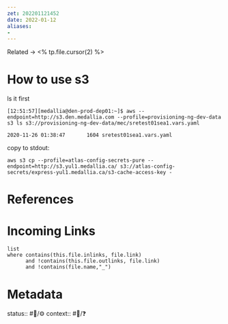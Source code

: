 ```yaml
---
zet: 202201121452
date: 2022-01-12
aliases:
- 
---
```


Related → <% tp.file.cursor(2) %>
# How to use s3


ls it first
```
[12:51:57][medallia@den-prod-dep01:~]$ aws --endpoint=http://s3.den.medallia.com --profile=provisioning-ng-dev-data s3 ls s3://provisioning-ng-dev-data/mec/sretest01sea1.vars.yaml

2020-11-26 01:38:47       1604 sretest01sea1.vars.yaml
```

copy to stdout:
```
aws s3 cp --profile=atlas-config-secrets-pure --endpoint=http://s3.yul1.medallia.ca/ s3://atlas-config-secrets/express-yul1.medallia.ca/s3-cache-access-key -
```


# References


# Incoming Links
```dataview
list
where contains(this.file.inlinks, file.link) 
      and !contains(this.file.outlinks, file.link)
	  and !contains(file.name,"_")
```
# Metadata
status:: #🌲/⚙
context:: #👔/❓